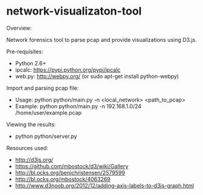 network-visualizaton-tool
======================

Overview:

Network forensics tool to parse pcap and provide visualizations using D3.js.

Pre-requisites:
- Python 2.6+
- ipcalc: https://pypi.python.org/pypi/ipcalc
- web.py: http://webpy.org/  (or sudo apt-get install python-webpy)

Import and parsing pcap file:


- Usage: python python/main.py -n <local_network> <path_to_pcap>
- Example: python python/main.py -n 192.168.1.0/24 /home/user/example.pcap

Viewing the results:

- python python/server.py

Resources used:

- http://d3js.org/
- https://github.com/mbostock/d3/wiki/Gallery
- http://bl.ocks.org/benjchristensen/2579599
- http://bl.ocks.org/mbostock/4063269
- http://www.d3noob.org/2012/12/adding-axis-labels-to-d3js-graph.html
